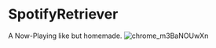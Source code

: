 # SpotifyRetriever
A Now-Playing like but homemade.
![chrome_m3BaNOUwXn](https://user-images.githubusercontent.com/54883972/192637360-662335ed-e80c-4cc4-b26a-8add9ad0e1b9.gif)
